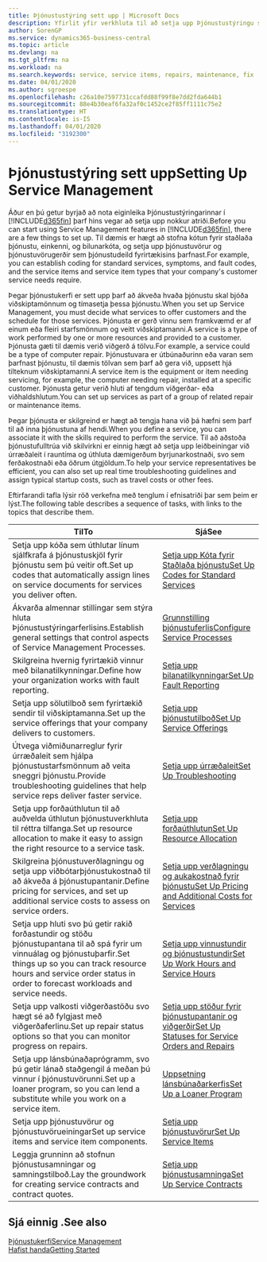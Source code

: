 ```yaml
---
title: Þjónustustýring sett upp | Microsoft Docs
description: Yfirlit yfir verkhluta til að setja upp Þjónustustýringu sem hentar því hvernig fyrirtæki þitt stýrir þjónustunni.
author: SorenGP
ms.service: dynamics365-business-central
ms.topic: article
ms.devlang: na
ms.tgt_pltfrm: na
ms.workload: na
ms.search.keywords: service, service items, repairs, maintenance, fix
ms.date: 04/01/2020
ms.author: sgroespe
ms.openlocfilehash: c26a10e7597731ccafdd88f99f8e7dd2fda644b1
ms.sourcegitcommit: 88e4b30eaf6fa32af0c1452ce2f85ff1111c75e2
ms.translationtype: HT
ms.contentlocale: is-IS
ms.lasthandoff: 04/01/2020
ms.locfileid: "3192300"
---
```

# <a name="setting-up-service-management"></a><span data-ttu-id="c6af2-103">Þjónustustýring sett upp</span><span class="sxs-lookup"><span data-stu-id="c6af2-103">Setting Up Service Management</span></span>
<span data-ttu-id="c6af2-104">Áður en þú getur byrjað að nota eiginleika Þjónustustýringarinnar í [!INCLUDE[d365fin](includes/d365fin_md.md)] þarf hins vegar að setja upp nokkur atriði.</span><span class="sxs-lookup"><span data-stu-id="c6af2-104">Before you can start using Service Management features in [!INCLUDE[d365fin](includes/d365fin_md.md)], there are a few things to set up.</span></span> <span data-ttu-id="c6af2-105">Til dæmis er hægt að stofna kótun fyrir staðlaða þjónustu, einkenni, og bilunarkóta, og setja upp þjónustuvörur og þjónustuvörugerðir sem þjónustudeild fyrirtækisins þarfnast.</span><span class="sxs-lookup"><span data-stu-id="c6af2-105">For example, you can establish coding for standard services, symptoms, and fault codes, and the service items and service item types that your company's customer service needs require.</span></span>  

<span data-ttu-id="c6af2-106">Þegar þjónustukerfi er sett upp þarf að ákveða hvaða þjónustu skal bjóða viðskiptamönnum og tímasetja þessa þjónustu.</span><span class="sxs-lookup"><span data-stu-id="c6af2-106">When you set up Service Management, you must decide what services to offer customers and the schedule for those services.</span></span> <span data-ttu-id="c6af2-107">Þjónusta er gerð vinnu sem framkvæmd er af einum eða fleiri starfsmönnum og veitt viðskiptamanni.</span><span class="sxs-lookup"><span data-stu-id="c6af2-107">A service is a type of work performed by one or more resources and provided to a customer.</span></span> <span data-ttu-id="c6af2-108">Þjónusta gæti til dæmis verið viðgerð á tölvu.</span><span class="sxs-lookup"><span data-stu-id="c6af2-108">For example, a service could be a type of computer repair.</span></span> <span data-ttu-id="c6af2-109">Þjónustuvara er útbúnaðurinn eða varan sem þarfnast þjónustu, til dæmis tölvan sem þarf að gera við, uppsett hjá tilteknum viðskiptamanni.</span><span class="sxs-lookup"><span data-stu-id="c6af2-109">A service item is the equipment or item needing servicing, for example, the computer needing repair, installed at a specific customer.</span></span> <span data-ttu-id="c6af2-110">Þjónusta getur verið hluti af tengdum viðgerðar- eða viðhaldshlutum.</span><span class="sxs-lookup"><span data-stu-id="c6af2-110">You can set up services as part of a group of related repair or maintenance items.</span></span>  
  
<span data-ttu-id="c6af2-111">Þegar þjónusta er skilgreind er hægt að tengja hana við þá hæfni sem þarf til að inna þjónustuna af hendi.</span><span class="sxs-lookup"><span data-stu-id="c6af2-111">When you define a service, you can associate it with the skills required to perform the service.</span></span> <span data-ttu-id="c6af2-112">Til að aðstoða þjónustufulltrúa við skilvirkni er einnig hægt að setja upp leiðbeiningar við úrræðaleit í rauntíma og úthluta dæmigerðum byrjunarkostnaði, svo sem ferðakostnaði eða öðrum útgjöldum.</span><span class="sxs-lookup"><span data-stu-id="c6af2-112">To help your service representatives be efficient, you can also set up real time troubleshooting guidelines and assign typical startup costs, such as travel costs or other fees.</span></span>  

<span data-ttu-id="c6af2-113">Eftirfarandi tafla lýsir röð verkefna með tenglum í efnisatriði þar sem þeim er lýst.</span><span class="sxs-lookup"><span data-stu-id="c6af2-113">The following table describes a sequence of tasks, with links to the topics that describe them.</span></span>  
  
| <span data-ttu-id="c6af2-114">Til</span><span class="sxs-lookup"><span data-stu-id="c6af2-114">To</span></span> | <span data-ttu-id="c6af2-115">Sjá</span><span class="sxs-lookup"><span data-stu-id="c6af2-115">See</span></span> |
| --- | --- |
| <span data-ttu-id="c6af2-116">Setja upp kóða sem úthlutar línum sjálfkrafa á þjónustuskjöl fyrir þjónustu sem þú veitir oft.</span><span class="sxs-lookup"><span data-stu-id="c6af2-116">Set up codes that automatically assign lines on service documents for services you deliver often.</span></span> |[<span data-ttu-id="c6af2-117">Setja upp Kóta fyrir Staðlaða þjónustu</span><span class="sxs-lookup"><span data-stu-id="c6af2-117">Set Up Codes for Standard Services</span></span>](service-how-setup-service-coding.md)|
| <span data-ttu-id="c6af2-118">Ákvarða almennar stillingar sem stýra hluta Þjónustustýringarferlisins.</span><span class="sxs-lookup"><span data-stu-id="c6af2-118">Establish general settings that control aspects of Service Management Processes.</span></span>|[<span data-ttu-id="c6af2-119">Grunnstilling þjónustuferlis</span><span class="sxs-lookup"><span data-stu-id="c6af2-119">Configure Service Processes</span></span>](service-setup-service-processes.md)|
| <span data-ttu-id="c6af2-120">Skilgreina hvernig fyrirtækið vinnur með bilanatilkynningar.</span><span class="sxs-lookup"><span data-stu-id="c6af2-120">Define how your organization works with fault reporting.</span></span> |[<span data-ttu-id="c6af2-121">Setja upp bilanatilkynningar</span><span class="sxs-lookup"><span data-stu-id="c6af2-121">Set Up Fault Reporting</span></span>](service-how-setup-fault-reporting.md) |
| <span data-ttu-id="c6af2-122">Setja upp sölutilboð sem fyrirtækið sendir til viðskiptamanna.</span><span class="sxs-lookup"><span data-stu-id="c6af2-122">Set up the service offerings that your company delivers to customers.</span></span>|[<span data-ttu-id="c6af2-123">Setja upp þjónustutilboð</span><span class="sxs-lookup"><span data-stu-id="c6af2-123">Set Up Service Offerings</span></span>](service-how-setup-service-offerings.md)|
| <span data-ttu-id="c6af2-124">Útvega viðmiðunarreglur fyrir úrræðaleit sem hjálpa þjónustustarfsmönnum að veita sneggri þjónustu.</span><span class="sxs-lookup"><span data-stu-id="c6af2-124">Provide troubleshooting guidelines that help service reps deliver faster service.</span></span> |[<span data-ttu-id="c6af2-125">Setja upp úrræðaleit</span><span class="sxs-lookup"><span data-stu-id="c6af2-125">Set Up Troubleshooting</span></span>](service-how-setup-troubleshooting.md) |
| <span data-ttu-id="c6af2-126">Setja upp forðaúthlutun til að auðvelda úthlutun þjónustuverkhluta til réttra tilfanga.</span><span class="sxs-lookup"><span data-stu-id="c6af2-126">Set up resource allocation to make it easy to assign the right resource to a service task.</span></span> |[<span data-ttu-id="c6af2-127">Setja upp forðaúthlutun</span><span class="sxs-lookup"><span data-stu-id="c6af2-127">Set Up Resource Allocation</span></span>](service-how-setup-resource-allocation.md) |
| <span data-ttu-id="c6af2-128">Skilgreina þjónustuverðlagningu og setja upp viðbótarþjónustukostnað til að ákveða á þjónustupantanir.</span><span class="sxs-lookup"><span data-stu-id="c6af2-128">Define pricing for services, and set up additional service costs to assess on service orders.</span></span> |[<span data-ttu-id="c6af2-129">Setja upp verðlagningu og aukakostnað fyrir þjónustu</span><span class="sxs-lookup"><span data-stu-id="c6af2-129">Set Up Pricing and Additional Costs for Services</span></span>](service-how-setup-service-costs-pricing.md)|
| <span data-ttu-id="c6af2-130">Setja upp hluti svo þú getir rakið forðastundir og stöðu þjónustupantana til að spá fyrir um vinnuálag og þjónustuþarfir.</span><span class="sxs-lookup"><span data-stu-id="c6af2-130">Set things up so you can track resource hours and service order status in order to forecast workloads and service needs.</span></span>|[<span data-ttu-id="c6af2-131">Setja upp vinnustundir og þjónustustundir</span><span class="sxs-lookup"><span data-stu-id="c6af2-131">Set Up Work Hours and Service Hours</span></span>](service-how-setup-work-service-hours.md)|
| <span data-ttu-id="c6af2-132">Setja upp valkosti viðgerðastöðu svo hægt sé að fylgjast með viðgerðaferlinu.</span><span class="sxs-lookup"><span data-stu-id="c6af2-132">Set up repair status options so that you can monitor progress on repairs.</span></span> | [<span data-ttu-id="c6af2-133">Setja upp stöður fyrir þjónustupantanir og viðgerðir</span><span class="sxs-lookup"><span data-stu-id="c6af2-133">Set Up Statuses for Service Orders and Repairs</span></span>](service-order-repair-status.md)|
| <span data-ttu-id="c6af2-134">Setja upp lánsbúnaðaprógramm, svo þú getir lánað staðgengil á meðan þú vinnur í þjónustuvörunni.</span><span class="sxs-lookup"><span data-stu-id="c6af2-134">Set up a loaner program, so you can lend a substitute while you work on a service item.</span></span> |[<span data-ttu-id="c6af2-135">Uppsetning lánsbúnaðarkerfis</span><span class="sxs-lookup"><span data-stu-id="c6af2-135">Set Up a Loaner Program</span></span>](service-how-setup-loaner-program.md) |
| <span data-ttu-id="c6af2-136">Setja upp þjónustuvörur og þjónustuvörueiningar</span><span class="sxs-lookup"><span data-stu-id="c6af2-136">Set up service items and service item components.</span></span> |[<span data-ttu-id="c6af2-137">Setja upp þjónustuvörur</span><span class="sxs-lookup"><span data-stu-id="c6af2-137">Set Up Service Items</span></span>](service-how-setup-service-items.md) |
| <span data-ttu-id="c6af2-138">Leggja grunninn að stofnun þjónustusamningar og samningstilboð.</span><span class="sxs-lookup"><span data-stu-id="c6af2-138">Lay the groundwork for creating service contracts and contract quotes.</span></span> |[<span data-ttu-id="c6af2-139">Setja upp þjónustusamninga</span><span class="sxs-lookup"><span data-stu-id="c6af2-139">Set Up Service Contracts</span></span>](service-how-setup-service-contracts.md) |

## <a name="see-also"></a><span data-ttu-id="c6af2-140">Sjá einnig .</span><span class="sxs-lookup"><span data-stu-id="c6af2-140">See also</span></span>
[<span data-ttu-id="c6af2-141">Þjónustukerfi</span><span class="sxs-lookup"><span data-stu-id="c6af2-141">Service Management</span></span>](service-service.md)  
[<span data-ttu-id="c6af2-142">Hafist handa</span><span class="sxs-lookup"><span data-stu-id="c6af2-142">Getting Started</span></span>](product-get-started.md)  
